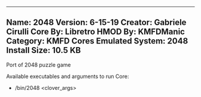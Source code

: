-----------------------
Name: 2048
Version: 6-15-19
Creator: Gabriele Cirulli
Core By: Libretro
HMOD By: KMFDManic
Category: KMFD Cores
Emulated System: 2048
Install Size: 10.5 KB
-----------------------
Port of 2048 puzzle game

Available executables and arguments to run Core:
- /bin/2048 <rom> <clover_args>
